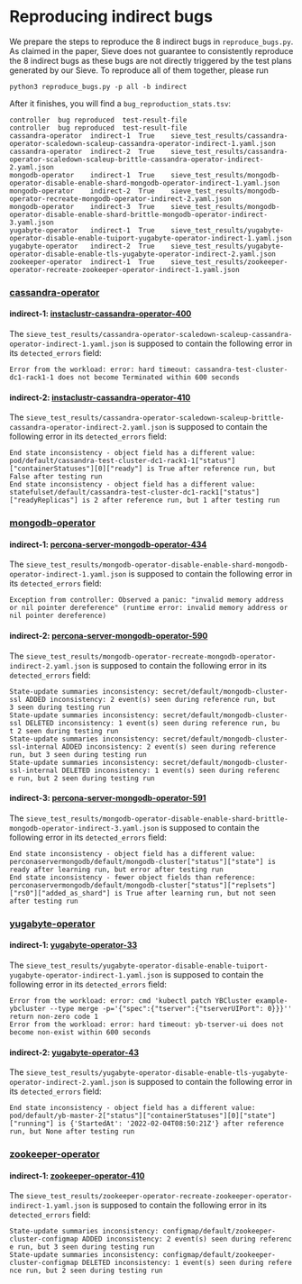 # Reproducing indirect bugs

We prepare the steps to reproduce the 8 indirect bugs in `reproduce_bugs.py`.
As claimed in the paper, Sieve does not guarantee to consistently reproduce the 8 indirect bugs as these bugs are not directly triggered by the test plans generated by our Sieve.
To reproduce all of them together, please run
```
python3 reproduce_bugs.py -p all -b indirect
```
After it finishes, you will find a `bug_reproduction_stats.tsv`:
```
controller	bug	reproduced	test-result-file
controller	bug	reproduced	test-result-file
cassandra-operator	indirect-1	True	sieve_test_results/cassandra-operator-scaledown-scaleup-cassandra-operator-indirect-1.yaml.json
cassandra-operator	indirect-2	True	sieve_test_results/cassandra-operator-scaledown-scaleup-brittle-cassandra-operator-indirect-2.yaml.json
mongodb-operator	indirect-1	True	sieve_test_results/mongodb-operator-disable-enable-shard-mongodb-operator-indirect-1.yaml.json
mongodb-operator	indirect-2	True	sieve_test_results/mongodb-operator-recreate-mongodb-operator-indirect-2.yaml.json
mongodb-operator	indirect-3	True	sieve_test_results/mongodb-operator-disable-enable-shard-brittle-mongodb-operator-indirect-3.yaml.json
yugabyte-operator	indirect-1	True	sieve_test_results/yugabyte-operator-disable-enable-tuiport-yugabyte-operator-indirect-1.yaml.json
yugabyte-operator	indirect-2	True	sieve_test_results/yugabyte-operator-disable-enable-tls-yugabyte-operator-indirect-2.yaml.json
zookeeper-operator	indirect-1	True	sieve_test_results/zookeeper-operator-recreate-zookeeper-operator-indirect-1.yaml.json
```

### [cassandra-operator](https://github.com/instaclustr/cassandra-operator)

#### indirect-1: [instaclustr-cassandra-operator-400](https://github.com/instaclustr/cassandra-operator/issues/400)
The `sieve_test_results/cassandra-operator-scaledown-scaleup-cassandra-operator-indirect-1.yaml.json` is supposed to contain the following error in its `detected_errors` field:
```
Error from the workload: error: hard timeout: cassandra-test-cluster-dc1-rack1-1 does not become Terminated within 600 seconds
```

#### indirect-2: [instaclustr-cassandra-operator-410](https://github.com/instaclustr/cassandra-operator/issues/410)
The `sieve_test_results/cassandra-operator-scaledown-scaleup-brittle-cassandra-operator-indirect-2.yaml.json` is supposed to contain the following error in its `detected_errors` field:
```
End state inconsistency - object field has a different value: pod/default/cassandra-test-cluster-dc1-rack1-1["status"]["containerStatuses"][0]["ready"] is True after reference run, but False after testing run
End state inconsistency - object field has a different value: statefulset/default/cassandra-test-cluster-dc1-rack1["status"]["readyReplicas"] is 2 after reference run, but 1 after testing run
```

### [mongodb-operator](https://github.com/percona/percona-server-mongodb-operator)

#### indirect-1: [percona-server-mongodb-operator-434](https://jira.percona.com/browse/K8SPSMDB-434)
The `sieve_test_results/mongodb-operator-disable-enable-shard-mongodb-operator-indirect-1.yaml.json` is supposed to contain the following error in its `detected_errors` field:
```
Exception from controller: Observed a panic: "invalid memory address or nil pointer dereference" (runtime error: invalid memory address or nil pointer dereference)
```

#### indirect-2: [percona-server-mongodb-operator-590](https://jira.percona.com/browse/K8SPSMDB-590)
The `sieve_test_results/mongodb-operator-recreate-mongodb-operator-indirect-2.yaml.json` is supposed to contain the following error in its `detected_errors` field:
```
State-update summaries inconsistency: secret/default/mongodb-cluster-ssl ADDED inconsistency: 2 event(s) seen during reference run, but 
3 seen during testing run                                                                                                               
State-update summaries inconsistency: secret/default/mongodb-cluster-ssl DELETED inconsistency: 1 event(s) seen during reference run, bu
t 2 seen during testing run                                                                                                             
State-update summaries inconsistency: secret/default/mongodb-cluster-ssl-internal ADDED inconsistency: 2 event(s) seen during reference 
run, but 3 seen during testing run                                                                                                      
State-update summaries inconsistency: secret/default/mongodb-cluster-ssl-internal DELETED inconsistency: 1 event(s) seen during referenc
e run, but 2 seen during testing run
```

#### indirect-3: [percona-server-mongodb-operator-591](https://jira.percona.com/browse/K8SPSMDB-591)
The `sieve_test_results/mongodb-operator-disable-enable-shard-brittle-mongodb-operator-indirect-3.yaml.json` is supposed to contain the following error in its `detected_errors` field:
```
End state inconsistency - object field has a different value: perconaservermongodb/default/mongodb-cluster["status"]["state"] is ready after learning run, but error after testing run
End state inconsistency - fewer object fields than reference: perconaservermongodb/default/mongodb-cluster["status"]["replsets"]["rs0"]["added_as_shard"] is True after learning run, but not seen after testing run
```

### [yugabyte-operator](https://github.com/yugabyte/yugabyte-operator)

#### indirect-1: [yugabyte-operator-33](https://github.com/yugabyte/yugabyte-operator/issues/33)
The `sieve_test_results/yugabyte-operator-disable-enable-tuiport-yugabyte-operator-indirect-1.yaml.json` is supposed to contain the following error in its `detected_errors` field:
```
Error from the workload: error: cmd 'kubectl patch YBCluster example-ybcluster --type merge -p='{"spec":{"tserver":{"tserverUIPort": 0}}}'' return non-zero code 1
Error from the workload: error: hard timeout: yb-tserver-ui does not become non-exist within 600 seconds
```

#### indirect-2: [yugabyte-operator-43](https://github.com/yugabyte/yugabyte-operator/issues/43)
The `sieve_test_results/yugabyte-operator-disable-enable-tls-yugabyte-operator-indirect-2.yaml.json` is supposed to contain the following error in its `detected_errors` field:
```
End state inconsistency - object field has a different value: pod/default/yb-master-2["status"]["containerStatuses"][0]["state"]["running"] is {'StartedAt': '2022-02-04T08:50:21Z'} after reference run, but None after testing run
```

### [zookeeper-operator](https://github.com/pravega/zookeeper-operator)

#### indirect-1: [zookeeper-operator-410](https://github.com/pravega/zookeeper-operator/issues/410)
The `sieve_test_results/zookeeper-operator-recreate-zookeeper-operator-indirect-1.yaml.json` is supposed to contain the following error in its `detected_errors` field:
```
State-update summaries inconsistency: configmap/default/zookeeper-cluster-configmap ADDED inconsistency: 2 event(s) seen during referenc
e run, but 3 seen during testing run                                                                                                    
State-update summaries inconsistency: configmap/default/zookeeper-cluster-configmap DELETED inconsistency: 1 event(s) seen during refere
nce run, but 2 seen during testing run
```
